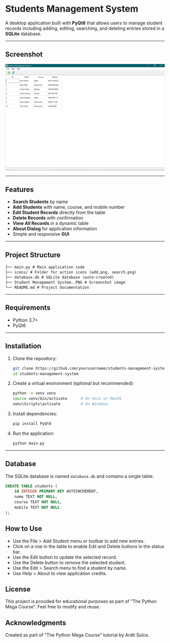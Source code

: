 # Students Management System

A desktop application built with **PyQt6** that allows users to manage student records including adding, editing, searching, and deleting entries stored in a **SQLite** database.

---

## Screenshot

![Students Management System UI](Student%20Management%20System..PNG)

---

## Features

- **Search Students** by name
- **Add Students** with name, course, and mobile number
- **Edit Student Records** directly from the table
- **Delete Records** with confirmation
- **View All Records** in a dynamic table
- **About Dialog** for application information
- Simple and responsive **GUI**

---

## Project Structure


```
├── main.py # Main application code
├── icons/ # Folder for action icons (add.png, search.png)
├── database.db # SQLite database (auto-created)
├── Student Management System..PNG # Screenshot image
└── README.md # Project documentation
```

---

## Requirements

- Python 3.7+
- PyQt6

---

## Installation

1. Clone the repository:
    ```bash
    git clone https://github.com/yourusername/students-management-system.git
    cd students-management-system
    ```

2. Create a virtual environment (optional but recommended):
    ```bash
    python -m venv venv
    source venv/bin/activate      # On Unix or MacOS
    venv\Scripts\activate         # On Windows
    ```

3. Install dependencies:
    ```bash
    pip install PyQt6
    ```

4. Run the application:
    ```bash
    python main.py
    ```

---

## Database

The SQLite database is named `database.db` and contains a single table:

```sql
CREATE TABLE students (
    id INTEGER PRIMARY KEY AUTOINCREMENT,
    name TEXT NOT NULL,
    course TEXT NOT NULL,
    mobile TEXT NOT NULL
);
```
## How to Use
- Use the File > Add Student menu or toolbar to add new entries.
- Click on a row in the table to enable Edit and Delete buttons in the status bar.
- Use the Edit button to update the selected record.
- Use the Delete button to remove the selected student.
- Use the Edit > Search menu to find a student by name.
- Use Help > About to view application credits.

## License
This project is provided for educational purposes as part of "The Python Mega Course". Feel free to modify and reuse.

## Acknowledgments
Created as part of "The Python Mega Course" tutorial by Ardit Sulce.
